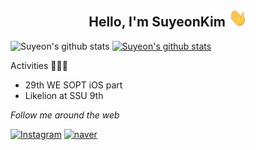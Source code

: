 ### 

<div align="center">
<h2> Hello, I'm SuyeonKim <img src="https://github.com/ABSphreak/ABSphreak/blob/master/gifs/Hi.gif" width="30px"></h2>

</div>


![Suyeon's github stats](https://github-readme-stats.vercel.app/api?username=Suyeon9911&show_icons=true)
[![Suyeon's github stats](https://github-readme-stats.vercel.app/api/top-langs/?username=Suyeon9911&show_icons=true&hide_border=true&title_color=004386&icon_color=004386&layout=compact)](https://github.com/Suyeon9911)



Activities 👩🏻‍💻

- 29th WE SOPT iOS part
- Likelion at SSU 9th



  
<i>Follow me around the web</i><br>

<a href="https://www.instagram.com/su_vera_" target="_blank"><img src="https://img.shields.io/badge/Instagram-%23E4405F.svg?&style=flat-square&logo=instagram&logoColor=white" alt="Instagram"></a>
<a href="https://blog.naver.com/rlatndus9911" target="_blank"><img src="https://img.shields.io/badge/Naver Blog-03C75A?style=flat-square&logo=naver&logoColor=white" alt="naver"></a>


</div>
